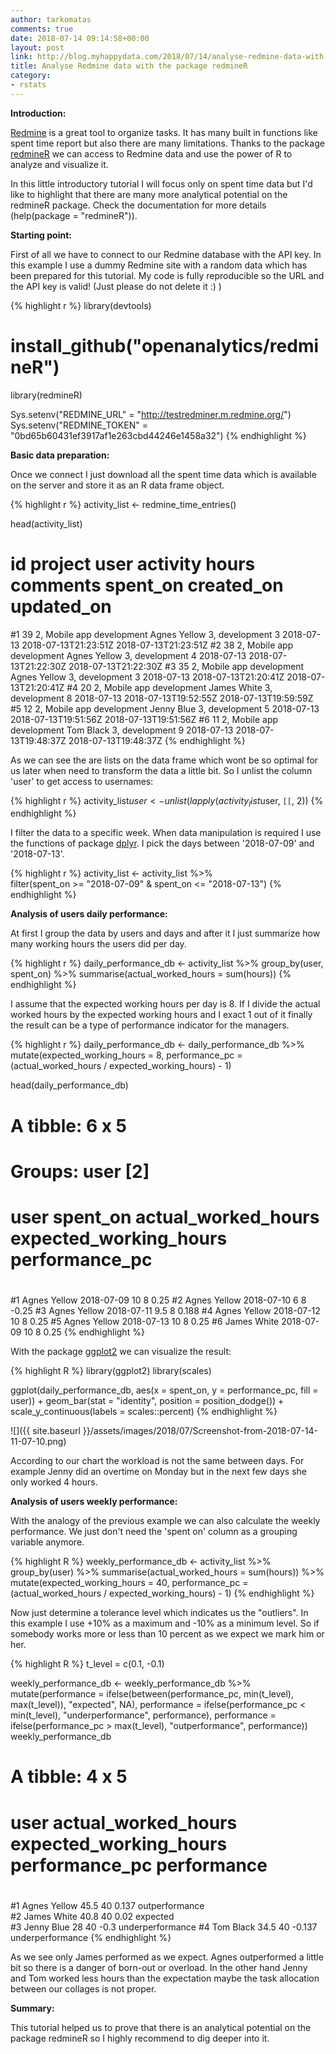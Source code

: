 ```yaml
---
author: tarkomatas
comments: true
date: 2018-07-14 09:14:58+00:00
layout: post
link: http://blog.myhappydata.com/2018/07/14/analyse-redmine-data-with-the-package-redminer/
title: Analyse Redmine data with the package redmineR
category:
- rstats
---
```


**Introduction:**

[Redmine](https://www.redmine.org/) is a great tool to organize tasks. It has many built in functions like spent time report but also there are many limitations. Thanks to the package [redmineR](https://github.com/openanalytics/redmineR) we can access to Redmine data and use the power of R to analyze and visualize it.

In this little introductory tutorial I will focus only on spent time data but I'd like to highlight that there are many more analytical potential on the redmineR package. Check the documentation for more details (help(package = "redmineR")).

**Starting point:**

First of all we have to connect to our Redmine database with the API key. In this example I use a dummy Redmine site with a random data which has been prepared for this tutorial. My code is fully reproducible so the URL and the API key is valid! (Just please do not delete it :) )

{% highlight r %}
library(devtools)
# install_github("openanalytics/redmineR")
library(redmineR)

Sys.setenv("REDMINE_URL" = "http://testredminer.m.redmine.org/")
Sys.setenv("REDMINE_TOKEN" = "0bd65b60431ef3917af1e263cbd44246e1458a32")
{% endhighlight %}

**Basic data preparation:**

Once we connect I just download all the spent time data which is available on the server and store it as an R data frame object.

{% highlight r %}
activity_list <- redmine_time_entries()

head(activity_list)

#  id                   project         user       activity hours comments   spent_on           created_on           updated_on
#1 39 2, Mobile app development Agnes Yellow 3, development     3          2018-07-13 2018-07-13T21:23:51Z 2018-07-13T21:23:51Z
#2 38 2, Mobile app development Agnes Yellow 3, development     4          2018-07-13 2018-07-13T21:22:30Z 2018-07-13T21:22:30Z
#3 35 2, Mobile app development Agnes Yellow 3, development     3          2018-07-13 2018-07-13T21:20:41Z 2018-07-13T21:20:41Z
#4 20 2, Mobile app development  James White 3, development     8          2018-07-13 2018-07-13T19:52:55Z 2018-07-13T19:59:59Z
#5 12 2, Mobile app development   Jenny Blue 3, development     5          2018-07-13 2018-07-13T19:51:56Z 2018-07-13T19:51:56Z
#6 11 2, Mobile app development    Tom Black 3, development     9          2018-07-13 2018-07-13T19:48:37Z 2018-07-13T19:48:37Z
{% endhighlight %}

As we can see the are lists on the data frame which wont be so optimal for us later when need to transform the data a little bit. So I unlist the column 'user' to get access to usernames:

{% highlight r %}
activity_list$user <- unlist(lapply(activity_list$user, `[[`, 2))
{% endhighlight %}

I filter the data to a specific week. When data manipulation is required I use the functions of package [dplyr](https://cran.r-project.org/web/packages/dplyr/vignettes/dplyr.html). I pick the days between '2018-07-09' and '2018-07-13'.

{% highlight r %}
activity_list <- activity_list %>%  
                  filter(spent_on >= "2018-07-09" & spent_on <= "2018-07-13")
{% endhighlight %}

**Analysis of users daily performance:**

At first I group the data by users and days and after it I just summarize how many working hours the users did per day.

{% highlight r %}
daily_performance_db <- activity_list  %>%
                          group_by(user, spent_on) %>%
                          summarise(actual_worked_hours = sum(hours))
{% endhighlight %}

I assume that the expected working hours per day is 8. If I divide the actual worked hours by the expected working hours and I exact 1 out of it finally the result can be a type of performance indicator for the managers.

{% highlight r %}
daily_performance_db <- daily_performance_db %>%
                          mutate(expected_working_hours = 8,
                                 performance_pc = (actual_worked_hours / expected_working_hours) - 1)  

head(daily_performance_db)

# A tibble: 6 x 5
# Groups:   user [2]
#  user         spent_on   actual_worked_hours expected_working_hours performance_pc
#  <chr>        <chr>                    <dbl>                  <dbl>          <dbl>
#1 Agnes Yellow 2018-07-09                10                        8          0.25
#2 Agnes Yellow 2018-07-10                 6                        8         -0.25
#3 Agnes Yellow 2018-07-11                 9.5                      8          0.188
#4 Agnes Yellow 2018-07-12                10                        8          0.25
#5 Agnes Yellow 2018-07-13                10                        8          0.25
#6 James White  2018-07-09                10                        8          0.25
{% endhighlight %}

With the package [ggplot2](https://ggplot2.tidyverse.org/) we can visualize the result:

{% highlight R %}
library(ggplot2)
library(scales)

ggplot(daily_performance_db, aes(x = spent_on, y = performance_pc, fill = user)) +
  geom_bar(stat = "identity", position = position_dodge()) +
  scale_y_continuous(labels = scales::percent)
{% endhighlight %}

![]({{ site.baseurl }}/assets/images/2018/07/Screenshot-from-2018-07-14-11-07-10.png)

According to our chart the workload is not the same between days.  For example Jenny did an overtime on Monday but in the next few days she only worked 4 hours.

**Analysis of users weekly performance:**

With the analogy of the previous example we can also calculate the weekly performance. We just don't need the 'spent on' column as a grouping variable anymore.

{% highlight R %}
weekly_performance_db <- activity_list %>%
  group_by(user) %>%
  summarise(actual_worked_hours = sum(hours)) %>%
  mutate(expected_working_hours = 40,
         performance_pc = (actual_worked_hours / expected_working_hours) - 1)
{% endhighlight %}

Now just determine a tolerance level which indicates us the "outliers". In this example I use +10% as a maximum and -10% as a minimum level. So if somebody works more or less than 10 percent as we expect we mark him or her.

{% highlight R %}
t_level = c(0.1, -0.1)

weekly_performance_db <- weekly_performance_db %>%
                            mutate(performance = ifelse(between(performance_pc, min(t_level), max(t_level)), "expected", NA),
                                   performance = ifelse(performance_pc < min(t_level), "underperformance", performance),
                                   performance = ifelse(performance_pc > max(t_level), "outperformance", performance))
weekly_performance_db

# A tibble: 4 x 5
#  user         actual_worked_hours expected_working_hours performance_pc performance     
#  <chr>                      <dbl>                  <dbl>          <dbl> <chr>           
#1 Agnes Yellow                45.5                     40          0.137 outperformance  
#2 James White                 40.8                     40          0.02  expected        
#3 Jenny Blue                  28                       40         -0.3   underperformance
#4 Tom Black                   34.5                     40         -0.137 underperformance
{% endhighlight %}

As we see only James performed as we expect. Agnes outperformed a little bit so there is a danger of born-out or overload. In the other hand Jenny and Tom worked less hours than the expectation maybe the task allocation between our collages is not proper.

**Summary:**

This tutorial helped us to prove that there is an analytical potential on the package redmineR so I highly recommend to dig deeper into it.
